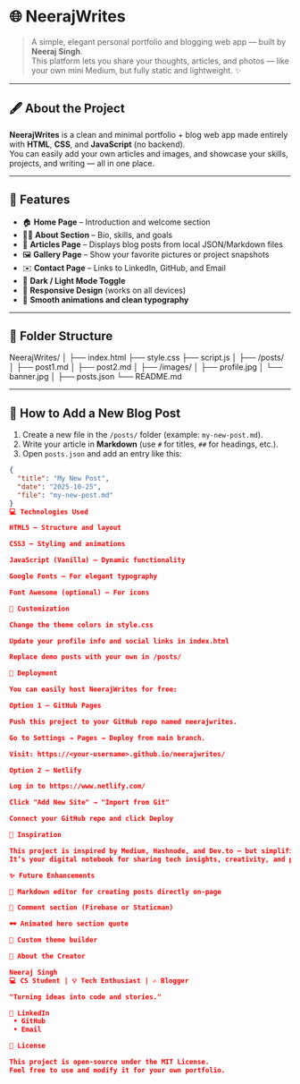 # 🌐 NeerajWrites

> A simple, elegant personal portfolio and blogging web app — built by **Neeraj Singh**.  
> This platform lets you share your thoughts, articles, and photos — like your own mini Medium, but fully static and lightweight. ✨  

---

## 🖋️ About the Project

**NeerajWrites** is a clean and minimal portfolio + blog web app made entirely with **HTML**, **CSS**, and **JavaScript** (no backend).  
You can easily add your own articles and images, and showcase your skills, projects, and writing — all in one place.

---

## 🚀 Features

- 🏠 **Home Page** – Introduction and welcome section  
- 👨‍💻 **About Section** – Bio, skills, and goals  
- 📰 **Articles Page** – Displays blog posts from local JSON/Markdown files  
- 🖼️ **Gallery Page** – Show your favorite pictures or project snapshots  
- ✉️ **Contact Page** – Links to LinkedIn, GitHub, and Email  
- 🌙 **Dark / Light Mode Toggle**  
- 📱 **Responsive Design** (works on all devices)  
- 💫 **Smooth animations and clean typography**

---

## 🧩 Folder Structure

NeerajWrites/
│
├── index.html
├── style.css
├── script.js
│
├── /posts/
│ ├── post1.md
│ ├── post2.md
│
├── /images/
│ ├── profile.jpg
│ └── banner.jpg
│
├── posts.json
└── README.md


---

## 📄 How to Add a New Blog Post

1. Create a new file in the `/posts/` folder (example: `my-new-post.md`).
2. Write your article in **Markdown** (use `#` for titles, `##` for headings, etc.).
3. Open `posts.json` and add an entry like this:

```json
{
  "title": "My New Post",
  "date": "2025-10-25",
  "file": "my-new-post.md"
}
💻 Technologies Used

HTML5 – Structure and layout

CSS3 – Styling and animations

JavaScript (Vanilla) – Dynamic functionality

Google Fonts – For elegant typography

Font Awesome (optional) – For icons

🌈 Customization

Change the theme colors in style.css

Update your profile info and social links in index.html

Replace demo posts with your own in /posts/

🚢 Deployment

You can easily host NeerajWrites for free:

Option 1 – GitHub Pages

Push this project to your GitHub repo named neerajwrites.

Go to Settings → Pages → Deploy from main branch.

Visit: https://<your-username>.github.io/neerajwrites/

Option 2 – Netlify

Log in to https://www.netlify.com/

Click "Add New Site" → "Import from Git"

Connect your GitHub repo and click Deploy

🧠 Inspiration

This project is inspired by Medium, Hashnode, and Dev.to — but simplified and personalized.
It’s your digital notebook for sharing tech insights, creativity, and personal reflections.

✨ Future Enhancements

🧠 Markdown editor for creating posts directly on-page

💬 Comment section (Firebase or Staticman)

🕶️ Animated hero section quote

🎨 Custom theme builder

👋 About the Creator

Neeraj Singh
💻 CS Student | 💡 Tech Enthusiast | ✍️ Blogger

"Turning ideas into code and stories."

🔗 LinkedIn
 • GitHub
 • Email

🪪 License

This project is open-source under the MIT License.
Feel free to use and modify it for your own portfolio.
